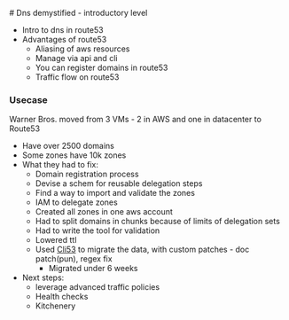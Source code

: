 ​# Dns demystified - introductory level

- Intro to dns in route53
- Advantages of route53
  - Aliasing of aws resources
  - Manage via api and cli
  - You can register domains in route53
  - Traffic flow on route53

### Usecase

Warner Bros. moved from 3 VMs - 2 in AWS and one in datacenter to Route53
  - Have over 2500 domains
  - Some zones have 10k zones
  - What they had to fix:
    - Domain registration process
    - Devise a schem for reusable delegation steps
    - Find a way to import and validate the zones
    - IAM to delegate zones
    - Created all zones in one aws account
    - Had to split domains in chunks because of limits of delegation sets
    - Had to write the tool for validation
    - Lowered ttl
    - Used [Cli53](https://github.com/barnybug/cli53) to migrate the data, with custom patches - doc patch(pun), regex fix
      - Migrated under 6 weeks
  - Next steps:
    - leverage advanced traffic policies
    - Health checks
    - Kitchenery
